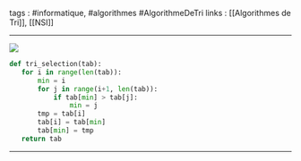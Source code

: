 tags : #informatique, #algorithmes #AlgorithmeDeTri
links : [[Algorithmes de Tri]], [[NSI]]

---

![](https://upload.wikimedia.org/wikipedia/commons/9/94/Selection-Sort-Animation.gif)


```python
def tri_selection(tab):
   for i in range(len(tab)):
       min = i
       for j in range(i+1, len(tab)):
           if tab[min] > tab[j]:
               min = j
       tmp = tab[i]
       tab[i] = tab[min]
       tab[min] = tmp
   return tab
```



---



